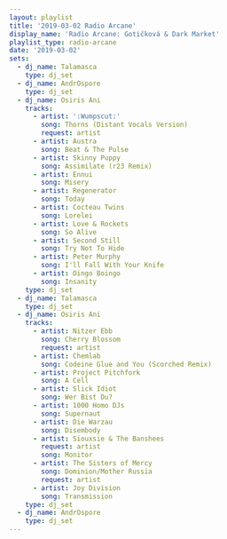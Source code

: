 ```yaml
---
layout: playlist
title: '2019-03-02 Radio Arcane'
display_name: 'Radio Arcane: Gotičková & Dark Market'
playlist_type: radio-arcane
date: '2019-03-02'
sets:
  - dj_name: Talamasca
    type: dj_set
  - dj_name: AndrOspore
    type: dj_set
  - dj_name: Osiris Ani
    tracks:
      - artist: ':Wumpscut:'
        song: Thorns (Distant Vocals Version)
        request: artist
      - artist: Austra
        song: Beat & The Pulse
      - artist: Skinny Puppy
        song: Assimilate (r23 Remix)
      - artist: Ennui
        song: Misery
      - artist: Regenerator
        song: Today
      - artist: Cocteau Twins
        song: Lorelei
      - artist: Love & Rockets
        song: So Alive
      - artist: Second Still
        song: Try Not To Hide
      - artist: Peter Murphy
        song: I'll Fall With Your Knife
      - artist: Oingo Boingo
        song: Insanity
    type: dj_set
  - dj_name: Talamasca
    type: dj_set
  - dj_name: Osiris Ani
    tracks:
      - artist: Nitzer Ebb
        song: Cherry Blossom
        request: artist
      - artist: Chemlab
        song: Codeine Glue and You (Scorched Remix)
      - artist: Project Pitchfork
        song: A Cell
      - artist: Slick Idiot
        song: Wer Bist Du?
      - artist: 1000 Homo DJs
        song: Supernaut
      - artist: Die Warzau
        song: Disembody
      - artist: Siouxsie & The Banshees
        request: artist
        song: Monitor
      - artist: The Sisters of Mercy
        song: Dominion/Mother Russia
        request: artist
      - artist: Joy Division
        song: Transmission
    type: dj_set
  - dj_name: AndrOspore
    type: dj_set
---
```

